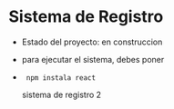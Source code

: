 <h1> Sistema de Registro</h1>

- Estado del proyecto: en construccion

- para ejecutar el sistema, debes poner

- ``` npm instala react```

  sistema de registro 2
